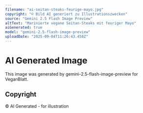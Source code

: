 ```yaml
---
filename: "ai-seitan-steaks-feurige-mayo.jpg"
copyright: "© Bild AI generiert zu Illustrationszwecken"
source: "Gemini 2.5 Flash Image Preview"
altText: "Marinierte vegane Seitan-Steaks mit feuriger Mayo"
aiGenerated: true
model: "gemini-2.5-flash-image-preview"
uploadDate: "2025-09-04T11:26:43.458Z"
---
```


# AI Generated Image

This image was generated by gemini-2.5-flash-image-preview for VeganBlatt.

## Copyright
© AI Generated - for illustration
